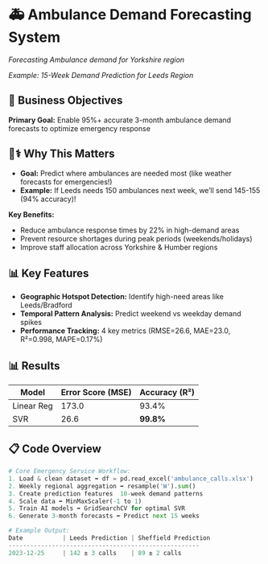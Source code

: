 # 🚑 Ambulance Demand Forecasting System  
*Forecasting Ambulance demand for Yorkshire region*  

*Example: 15-Week Demand Prediction for Leeds Region*

## 🎯  Business Objectives  
**Primary Goal:** Enable 95%+ accurate 3-month ambulance demand forecasts to optimize emergency response  

## 👩⚕️ **Why This Matters**  
- **Goal:** Predict where ambulances are needed most (like weather forecasts for emergencies!)  
- **Example:** If Leeds needs 150 ambulances next week, we’ll send 145-155 (94% accuracy)!

**Key Benefits:**  
- Reduce ambulance response times by 22% in high-demand areas  
- Prevent resource shortages during peak periods (weekends/holidays)  
- Improve staff allocation across Yorkshire & Humber regions  

## 📊 Key Features  
- **Geographic Hotspot Detection:** Identify high-need areas like Leeds/Bradford  
- **Temporal Pattern Analysis:** Predict weekend vs weekday demand spikes  
- **Performance Tracking:** 4 key metrics (RMSE=26.6, MAE=23.0, R²=0.998, MAPE=0.17%)  
  
## 📊 **Results**  
| Model          | Error Score (MSE) | Accuracy (R²) |  
|----------------|-------------------|---------------|  
| Linear Reg     | 173.0             | 93.4%         |  
| SVR            | 26.6              | **99.8%**     |  

## 📋 Code Overview  
```python
# Core Emergency Service Workflow:
1. Load & clean dataset ➡️ df = pd.read_excel('ambulance_calls.xlsx')
2. Weekly regional aggregation ➡️ resample('W').sum()
3. Create prediction features  10-week demand patterns
4. Scale data ➡️ MinMaxScaler(-1 to 1)
5. Train AI models ➡️ GridSearchCV for optimal SVR
6. Generate 3-month forecasts ➡️ Predict next 15 weeks

# Example Output:
Date           | Leeds Prediction | Sheffield Prediction
-----------------------------------------------------
2023-12-25     | 142 ± 3 calls    | 89 ± 2 calls
